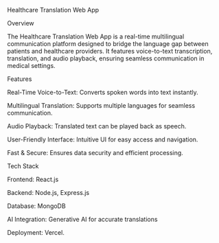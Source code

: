 Healthcare Translation Web App

 Overview

The Healthcare Translation Web App is a real-time multilingual communication platform designed to bridge the language gap between patients and healthcare providers. It features voice-to-text transcription, translation, and audio playback, ensuring seamless communication in medical settings.

 Features

Real-Time Voice-to-Text: Converts spoken words into text instantly.

Multilingual Translation: Supports multiple languages for seamless communication.

Audio Playback: Translated text can be played back as speech.

User-Friendly Interface: Intuitive UI for easy access and navigation.

Fast & Secure: Ensures data security and efficient processing.

 Tech Stack

Frontend: React.js

Backend: Node.js, Express.js

Database: MongoDB

AI Integration: Generative AI for accurate translations

Deployment: Vercel.
